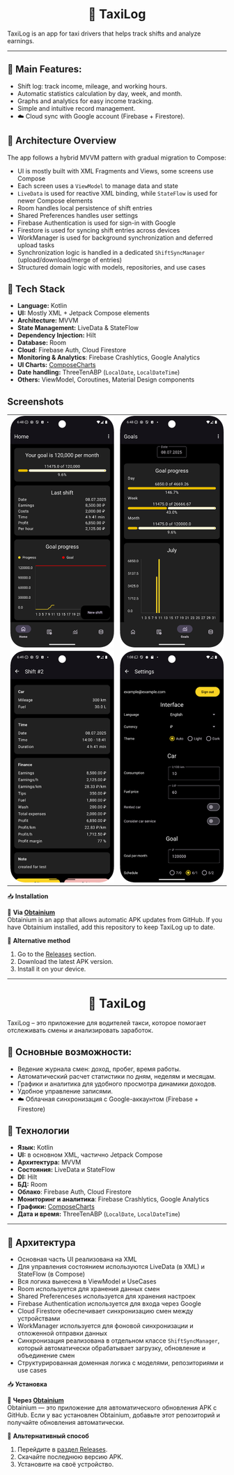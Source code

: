 <h1 align="center">🚖 TaxiLog</h1>

TaxiLog is an app for taxi drivers that helps track shifts and analyze earnings.

---

## 📌 **Main Features:**

-  Shift log: track income, mileage, and working hours.  
-  Automatic statistics calculation by day, week, and month.  
-  Graphs and analytics for easy income tracking.  
-  Simple and intuitive record management.
-  ☁️ Cloud sync with Google account (Firebase + Firestore).

## 🧩 Architecture Overview

The app follows a hybrid MVVM pattern with gradual migration to Compose:

- UI is mostly built with XML Fragments and Views, some screens use Compose
- Each screen uses a `ViewModel` to manage data and state
- `LiveData` is used for reactive XML binding, while `StateFlow` is used for newer Compose elements
- Room handles local persistence of shift entries
- Shared Preferences handles user settings
- Firebase Authentication is used for sign-in with Google
- Firestore is used for syncing shift entries across devices
- WorkManager is used for background synchronization and deferred upload tasks
- Synchronization logic is handled in a dedicated `ShiftSyncManager` (upload/download/merge of entries)
- Structured domain logic with models, repositories, and use cases


## 🧱 Tech Stack

- **Language:** Kotlin  
- **UI:** Mostly XML + Jetpack Compose elements  
- **Architecture:** MVVM  
- **State Management:** LiveData & StateFlow  
- **Dependency Injection:** Hilt  
- **Database:** Room
- **Cloud**: Firebase Auth, Cloud Firestore
- **Monitoring & Analytics**: Firebase Crashlytics, Google Analytics
- **UI Charts:** [ComposeCharts](https://github.com/ehsannarmani/ComposeCharts)<br>
- **Date handling:** ThreeTenABP (`LocalDate`, `LocalDateTime`)  
- **Others:** ViewModel, Coroutines, Material Design components  

## Screenshots

<table>
  <tr>
    <td><img src="screenshots/home_screen.png" alt="Home screen" width="250"/></td>
    <td><img src="screenshots/goal_screen.png" alt="Goal screen" width="250"/></td>
  </tr>
  <tr>
    <td><img src="screenshots/stats_screen.png" alt="Stats screen" width="250"/></td>
    <td><img src="screenshots/settings_screen.png" alt="Settings" width="250"/></td>
  </tr>
</table>

📥 **Installation**  

🔹 **Via [Obtainium](https://github.com/ImranR98/Obtainium)**  
Obtainium is an app that allows automatic APK updates from GitHub. If you have Obtainium installed, add this repository to keep TaxiLog up to date.  

🔹 **Alternative method**  
1. Go to the [Releases](https://github.com/HSact/TaxiLog/releases) section.  
2. Download the latest APK version.  
3. Install it on your device.  

---

<h1 align="center">🚖 TaxiLog</h1> 

TaxiLog – это приложение для водителей такси, которое помогает отслеживать смены и анализировать заработок.  

## 📌 **Основные возможности:**  

-  Ведение журнала смен: доход, пробег, время работы.  
-  Автоматический расчет статистики по дням, неделям и месяцам.  
-  Графики и аналитика для удобного просмотра динамики доходов.  
-  Удобное управление записями.
-  ☁️ Облачная синхронизация с Google-аккаунтом (Firebase + Firestore)

## 🧱 Технологии

- **Язык:** Kotlin  
- **UI:** в основном XML, частично Jetpack Compose  
- **Архитектура:** MVVM  
- **Состояния:** LiveData и StateFlow  
- **DI:** Hilt  
- **БД:** Room
- **Облако**: Firebase Auth, Cloud Firestore
- **Мониторинг и аналитика**: Firebase Crashlytics, Google Analytics
- **Графики:** [ComposeCharts](https://github.com/ehsannarmani/ComposeCharts)<br>
- **Дата и время:** ThreeTenABP (`LocalDate`, `LocalDateTime`)  

---

## 🧩 Архитектура

- Основная часть UI реализована на XML  
- Для управления состоянием используются LiveData (в XML) и StateFlow (в Compose)  
- Вся логика вынесена в ViewModel и UseCases  
- Room используется для хранения данных смен
- Shared Preferenceses используется для хранения настроек
- Firebase Authentication используется для входа через Google
- Cloud Firestore обеспечивает синхронизацию смен между устройствами
- WorkManager используется для фоновой синхронизации и отложенной отправки данных
- Синхронизация реализована в отдельном классе `ShiftSyncManager`, который автоматически обрабатывает загрузку, обновление и объединение смен
- Структурированная доменная логика с моделями, репозиториями и use cases

📥 **Установка**  

🔹 **Через [Obtainium](https://github.com/ImranR98/Obtainium)**  
Obtainium — это приложение для автоматического обновления APK с GitHub. Если у вас установлен Obtainium, добавьте этот репозиторий и получайте обновления автоматически.  

🔹 **Альтернативный способ**  
1. Перейдите в [раздел Releases](https://github.com/HSact/TaxiLog/releases).  
2. Скачайте последнюю версию APK.  
3. Установите на своё устройство.
